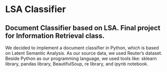 # LSA Classifier
## Document Classifier based on LSA. Final project for Information Retrieval class. 

We decided to implement a document classifier in Python, which is based on Latent Semantic
Analysis. As our source data, we used Reuter’s dataset. Beside Python as our programming
language, we used tools like: sklearn library, pandas library, BeautifulSoup, re library, and
ipynb notebook.
